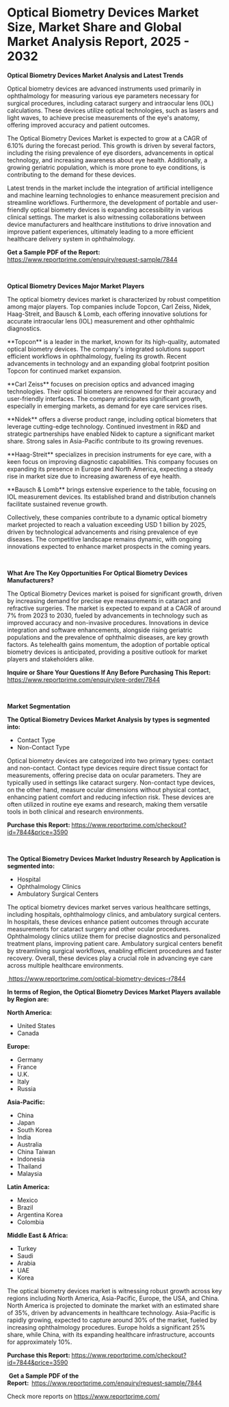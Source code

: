 <p><h1>Optical Biometry Devices Market Size, Market Share and Global Market Analysis Report, 2025 - 2032</h1></p><p><strong>Optical Biometry Devices Market Analysis and Latest Trends</strong></p>
<p><p>Optical biometry devices are advanced instruments used primarily in ophthalmology for measuring various eye parameters necessary for surgical procedures, including cataract surgery and intraocular lens (IOL) calculations. These devices utilize optical technologies, such as lasers and light waves, to achieve precise measurements of the eye's anatomy, offering improved accuracy and patient outcomes.</p><p>The Optical Biometry Devices Market is expected to grow at a CAGR of 6.10% during the forecast period. This growth is driven by several factors, including the rising prevalence of eye disorders, advancements in optical technology, and increasing awareness about eye health. Additionally, a growing geriatric population, which is more prone to eye conditions, is contributing to the demand for these devices.</p><p>Latest trends in the market include the integration of artificial intelligence and machine learning technologies to enhance measurement precision and streamline workflows. Furthermore, the development of portable and user-friendly optical biometry devices is expanding accessibility in various clinical settings. The market is also witnessing collaborations between device manufacturers and healthcare institutions to drive innovation and improve patient experiences, ultimately leading to a more efficient healthcare delivery system in ophthalmology.</p></p>
<p><strong>Get a Sample PDF of the Report:&nbsp;</strong> <a href="https://www.reportprime.com/enquiry/request-sample/7844?utm_campaign=2319&utm_medium=2&utm_source=Github&utm_content=ia&utm_term=19032025&utm_id=optical-biometry-devices">https://www.reportprime.com/enquiry/request-sample/7844</a></p>
<p>&nbsp;</p>
<p><strong>Optical Biometry Devices Major Market Players</strong></p>
<p><p>The optical biometry devices market is characterized by robust competition among major players. Top companies include Topcon, Carl Zeiss, Nidek, Haag-Streit, and Bausch & Lomb, each offering innovative solutions for accurate intraocular lens (IOL) measurement and other ophthalmic diagnostics.</p><p>**Topcon** is a leader in the market, known for its high-quality, automated optical biometry devices. The company's integrated solutions support efficient workflows in ophthalmology, fueling its growth. Recent advancements in technology and an expanding global footprint position Topcon for continued market expansion.</p><p>**Carl Zeiss** focuses on precision optics and advanced imaging technologies. Their optical biometers are renowned for their accuracy and user-friendly interfaces. The company anticipates significant growth, especially in emerging markets, as demand for eye care services rises.</p><p>**Nidek** offers a diverse product range, including optical biometers that leverage cutting-edge technology. Continued investment in R&D and strategic partnerships have enabled Nidek to capture a significant market share. Strong sales in Asia-Pacific contribute to its growing revenues.</p><p>**Haag-Streit** specializes in precision instruments for eye care, with a keen focus on improving diagnostic capabilities. This company focuses on expanding its presence in Europe and North America, expecting a steady rise in market size due to increasing awareness of eye health.</p><p>**Bausch & Lomb** brings extensive experience to the table, focusing on IOL measurement devices. Its established brand and distribution channels facilitate sustained revenue growth. </p><p>Collectively, these companies contribute to a dynamic optical biometry market projected to reach a valuation exceeding USD 1 billion by 2025, driven by technological advancements and rising prevalence of eye diseases. The competitive landscape remains dynamic, with ongoing innovations expected to enhance market prospects in the coming years.</p></p>
<p>&nbsp;</p>
<p><strong>What Are The Key Opportunities For Optical Biometry Devices Manufacturers?</strong></p>
<p><p>The Optical Biometry Devices market is poised for significant growth, driven by increasing demand for precise eye measurements in cataract and refractive surgeries. The market is expected to expand at a CAGR of around 7% from 2023 to 2030, fueled by advancements in technology such as improved accuracy and non-invasive procedures. Innovations in device integration and software enhancements, alongside rising geriatric populations and the prevalence of ophthalmic diseases, are key growth factors. As telehealth gains momentum, the adoption of portable optical biometry devices is anticipated, providing a positive outlook for market players and stakeholders alike.</p></p>
<p><strong>Inquire or Share Your Questions If Any Before Purchasing This Report:</strong> <a href="https://www.reportprime.com/enquiry/pre-order/7844?utm_campaign=2319&utm_medium=2&utm_source=Github&utm_content=ia&utm_term=19032025&utm_id=optical-biometry-devices">https://www.reportprime.com/enquiry/pre-order/7844</a></p>
<p>&nbsp;</p>
<p><strong>Market Segmentation</strong></p>
<p><strong>The Optical Biometry Devices Market Analysis by types is segmented into:</strong></p>
<p><ul><li>Contact Type</li><li>Non-Contact Type</li></ul></p>
<p><p>Optical biometry devices are categorized into two primary types: contact and non-contact. Contact type devices require direct tissue contact for measurements, offering precise data on ocular parameters. They are typically used in settings like cataract surgery. Non-contact type devices, on the other hand, measure ocular dimensions without physical contact, enhancing patient comfort and reducing infection risk. These devices are often utilized in routine eye exams and research, making them versatile tools in both clinical and research environments.</p></p>
<p><strong>Purchase this Report:&nbsp;</strong><a href="https://www.reportprime.com/checkout?id=7844&price=3590&utm_campaign=2319&utm_medium=2&utm_source=Github&utm_content=ia&utm_term=19032025&utm_id=optical-biometry-devices">https://www.reportprime.com/checkout?id=7844&price=3590</a></p>
<p>&nbsp;</p>
<p><strong>The Optical Biometry Devices Market Industry Research by Application is segmented into:</strong></p>
<p><ul><li>Hospital</li><li>Ophthalmology Clinics</li><li>Ambulatory Surgical Centers</li></ul></p>
<p><p>The optical biometry devices market serves various healthcare settings, including hospitals, ophthalmology clinics, and ambulatory surgical centers. In hospitals, these devices enhance patient outcomes through accurate measurements for cataract surgery and other ocular procedures. Ophthalmology clinics utilize them for precise diagnostics and personalized treatment plans, improving patient care. Ambulatory surgical centers benefit by streamlining surgical workflows, enabling efficient procedures and faster recovery. Overall, these devices play a crucial role in advancing eye care across multiple healthcare environments.</p></p>
<p><a href="https://www.reportprime.com/optical-biometry-devices-r7844?utm_campaign=2319&utm_medium=2&utm_source=Github&utm_content=ia&utm_term=19032025&utm_id=optical-biometry-devices">&nbsp;https://www.reportprime.com/optical-biometry-devices-r7844</a></p>
<p><strong>In terms of Region, the Optical Biometry Devices Market Players available by Region are:</strong></p>
<p>
    <p> <strong> North America: </strong>
        <ul>
            <li>United States</li>
            <li>Canada</li>
        </ul>
        </p> 
    <p> <strong> Europe: </strong>
        <ul>
            <li>Germany</li>
            <li>France</li>
            <li>U.K.</li>
            <li>Italy</li>
            <li>Russia</li>
        </ul>
        </p> 
    <p> <strong> Asia-Pacific: </strong>
        <ul>
            <li>China</li>
            <li>Japan</li>
            <li>South Korea</li>
            <li>India</li>
            <li>Australia</li>
            <li>China Taiwan</li>
            <li>Indonesia</li>
            <li>Thailand</li>
            <li>Malaysia</li>
        </ul>
        </p> 
    <p> <strong> Latin America: </strong>
        <ul>
            <li>Mexico</li>
            <li>Brazil</li>
            <li>Argentina Korea</li>
            <li>Colombia</li>
        </ul>
        </p> 
    <p> <strong> Middle East & Africa: </strong>
        <ul>
            <li>Turkey</li>
            <li>Saudi</li>
            <li>Arabia</li>
            <li>UAE</li>
            <li>Korea</li>
        </ul>
    </p>
    </p>
<p><p>The optical biometry devices market is witnessing robust growth across key regions including North America, Asia-Pacific, Europe, the USA, and China. North America is projected to dominate the market with an estimated share of 35%, driven by advancements in healthcare technology. Asia-Pacific is rapidly growing, expected to capture around 30% of the market, fueled by increasing ophthalmology procedures. Europe holds a significant 25% share, while China, with its expanding healthcare infrastructure, accounts for approximately 10%.</p></p>
<p><strong>Purchase this Report: </strong><a href="https://www.reportprime.com/checkout?id=7844&price=3590&utm_campaign=2319&utm_medium=2&utm_source=Github&utm_content=ia&utm_term=19032025&utm_id=optical-biometry-devices">https://www.reportprime.com/checkout?id=7844&price=3590</a></p>
<p>&nbsp;<strong>Get a Sample PDF of the Report:&nbsp;&nbsp;</strong><a href="https://www.reportprime.com/enquiry/request-sample/7844?utm_campaign=2319&utm_medium=2&utm_source=Github&utm_content=ia&utm_term=19032025&utm_id=optical-biometry-devices">https://www.reportprime.com/enquiry/request-sample/7844</a></p>
<p><strong></strong></p>
<p>Check more reports on <a href="https://www.reportprime.com/?utm_campaign=2319&utm_medium=2&utm_source=Github&utm_content=ia&utm_term=19032025&utm_id=optical-biometry-devices">https://www.reportprime.com/</a></p>